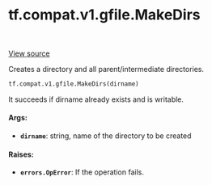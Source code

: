 <div itemscope itemtype="http://developers.google.com/ReferenceObject">
<meta itemprop="name" content="tf.compat.v1.gfile.MakeDirs" />
<meta itemprop="path" content="Stable" />
</div>

# tf.compat.v1.gfile.MakeDirs

<!-- Insert buttons and diff -->

<table class="tfo-notebook-buttons tfo-api" align="left">
</table>

<a target="_blank" href="/code/stable/tensorflow/python/lib/io/file_io.py">View source</a>



Creates a directory and all parent/intermediate directories.

``` python
tf.compat.v1.gfile.MakeDirs(dirname)
```



<!-- Placeholder for "Used in" -->

It succeeds if dirname already exists and is writable.

#### Args:


* <b>`dirname`</b>: string, name of the directory to be created


#### Raises:


* <b>`errors.OpError`</b>: If the operation fails.

